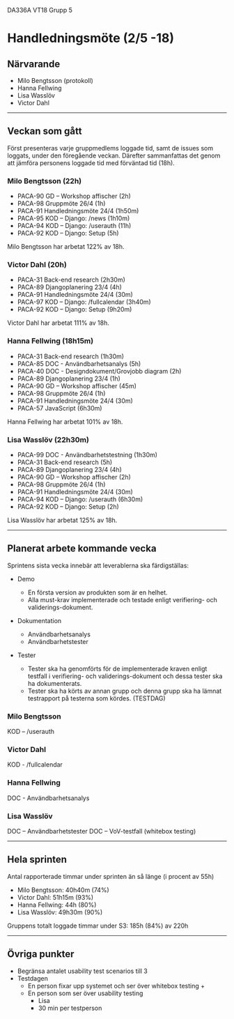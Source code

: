 DA336A VT18
Grupp 5

# Handledningsmöte (2/5 -18)

## Närvarande
* Milo Bengtsson (protokoll)
* Hanna Fellwing
* Lisa Wasslöv
* Victor Dahl

---


## Veckan som gått
Först presenteras varje gruppmedlems loggade tid, samt de issues som loggats, under den föregående veckan. Därefter sammanfattas det genom att jämföra personens loggade tid med förväntad tid (18h).

### Milo Bengtsson (22h)
* PACA-90 GD – Workshop affischer (2h)
* PACA-98 Gruppmöte 26/4 (1h)
* PACA-91 Handledningsmöte 24/4 (1h50m)
* PACA-95 KOD – Django: /news (1h10m)
* PACA-94 KOD – Django: /userauth (11h)
* PACA-92 KOD – Django: Setup (5h)

Milo Bengtsson har arbetat 122% av 18h.

### Victor Dahl (20h)
* PACA-31 Back-end research (2h30m)
* PACA-89 Djangoplanering 23/4 (4h)
* PACA-91 Handledningsmöte 24/4 (30m)
* PACA-97 KOD – Django: /fullcalendar (3h40m)
* PACA-92 KOD – Django: Setup (9h20m)

Victor Dahl har arbetat 111% av 18h.

### Hanna Fellwing (18h15m)
* PACA-31 Back-end research (1h30m)
* PACA-85 DOC - Användbarhetsanalys  (5h)
* PACA-40 DOC - Designdokument/Grovjobb diagram  (2h)
* PACA-89 Djangoplanering 23/4  (1h)
* PACA-90 GD – Workshop affischer (45m)
* PACA-98 Gruppmöte 26/4 (1h)
* PACA-91 Handledningsmöte 24/4 (30m)
* PACA-57 JavaScript (6h30m)

Hanna Fellwing har arbetat 101% av 18h.

### Lisa Wasslöv (22h30m)
* PACA-99 DOC - Användbarhetstestning (1h30m)
* PACA-31 Back-end research (5h)
* PACA-89 Djangoplanering 23/4 (4h)
* PACA-90 GD – Workshop affischer (2h)
* PACA-98 Gruppmöte 26/4 (1h)
* PACA-91 Handledningsmöte 24/4 (30m)
* PACA-94 KOD – Django: /userauth (6h30m)
* PACA-92 KOD – Django: Setup (2h)

Lisa Wasslöv har arbetat 125% av 18h. 

--- 

## Planerat arbete kommande vecka
Sprintens sista vecka innebär att leverablerna ska färdigställas:
* Demo
    - En första version av produkten som är en helhet.
    - Alla must-krav implementerade och testade enligt verifiering- och validerings-dokument.

* Dokumentation
    - Användbarhetsanalys
    - Användbarhetstester
* Tester
    - Tester ska ha genomförts för de implementerade kraven enligt testfall i verifiering- och validerings-dokument och dessa tester ska ha dokumenterats.
    - Tester ska ha körts av annan grupp och denna grupp ska ha lämnat testrapport på testerna som kördes. (TESTDAG)

### Milo Bengtsson
KOD – /userauth

### Victor Dahl
KOD - /fullcalendar

### Hanna Fellwing
DOC - Användbarhetsanalys

### Lisa Wasslöv
DOC – Användbarhetstester
DOC – VoV-testfall (whitebox testing)

---

## Hela sprinten
Antal rapporterade timmar under sprinten än så länge (i procent av 55h)
* Milo Bengtsson: 40h40m (74%)
* Victor Dahl: 51h15m (93%)
* Hanna Fellwing: 44h (80%)
* Lisa Wasslöv: 49h30m (90%)

Gruppens totalt loggade timmar under S3: 185h (84%) av 220h

---

## Övriga punkter
* Begränsa antalet usability test scenarios till 3
* Testdagen
    - En person fixar upp systemet och ser över whitebox testing
        + 
    - En person som ser över usability testing
        + Lisa
        + 30 min per testperson
 
